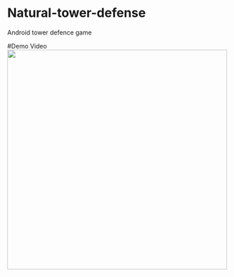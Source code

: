 # Natural-tower-defense
Android tower defence game

#Demo Video
<img src="https://github.com/chc2212/Natural-tower-defense/blob/master/demo.gif" width="500" align ="left">
